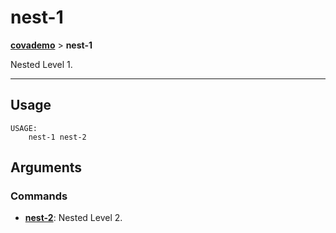 # nest-1
__[covademo](./covademo.md)__ > __nest-1__

Nested Level 1.

___

## Usage
```shell
USAGE:
    nest-1 nest-2

```

## Arguments
### Commands
- [__nest-2__](./covademo-nest-1-nest-2.md): Nested Level 2.

